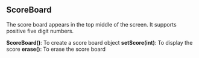 ## ScoreBoard

The score board appears in the top middle of the screen. It supports positive five digit numbers.

**ScoreBoard()**: To create a score board object
**setScore(int)**: To display the score
**erase()**: To erase the score board
